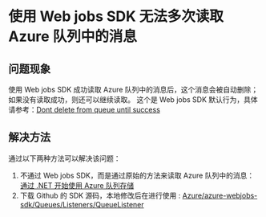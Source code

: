 <properties
	pageTitle="使用 Web jobs SDK 无法多次读取 Azure 队列中的消息"
	description="使用 Web jobs SDK 无法多次读取 Azure 队列中的消息"
	service=""
	resource="webapps"
	authors=""
	displayOrder=""
	selfHelpType=""
    supportTopicIds=""
    productPesIds=""
    resourceTags="Web Apps, Web Jobs, Queue, SDK"
    cloudEnvironments="MoonCake" />
<tags
	ms.service="app-service-web-aog"
	ms.date=""
	wacn.date="1/20/2017" />
# 使用 Web jobs SDK 无法多次读取 Azure 队列中的消息

## **问题现象**

使用 Web jobs SDK 成功读取 Azure 队列中的消息后，这个消息会被自动删除；如果没有读取成功，则还可以继续读取。
这个是 Web jobs SDK 默认行为，具体请参考：[Dont delete from queue until success](https://github.com/Azure/azure-webjobs-sdk/issues/519) 

## **解决方法**

通过以下两种方法可以解决该问题：

1.	不通过 Web jobs SDK，而是通过原始的方法来读取 Azure 队列中的消息：[通过 .NET 开始使用 Azure 队列存储](/documentation/articles/storage-dotnet-how-to-use-queues/) 
2.	下载 Github 的 SDK 源码，本地修改后在进行使用 : [Azure/azure-webjobs-sdk/Queues/Listeners/QueueListener ](https://github.com/Azure/azure-webjobs-sdk/blob/master/src/Microsoft.Azure.WebJobs.Host/Queues/Listeners/QueueListener.cs#L247)
